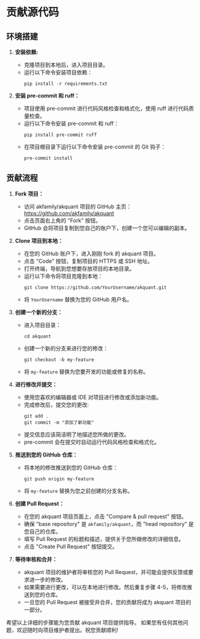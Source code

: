 # 贡献源代码

## 环境搭建

1. **安装依赖:**
   - 克隆项目到本地后，进入项目目录。
   - 运行以下命令安装项目依赖：
     ```shell
     pip install -r requirements.txt
     ```

2. **安装 pre-commit 和 ruff：**
   - 项目使用 pre-commit 进行代码风格检查和格式化，使用 ruff 进行代码质量检查。
   - 运行以下命令安装 pre-commit 和 ruff：
     ```shell
     pip install pre-commit ruff
     ```
   - 在项目根目录下运行以下命令安装 pre-commit 的 Git 钩子：
     ```shell
     pre-commit install
     ```

## 贡献流程

1. **Fork 项目：**
   - 访问 akfamily/akquant 项目的 GitHub 主页：https://github.com/akfamily/akquant
   - 点击页面右上角的 "Fork" 按钮。
   - GitHub 会将项目复制到您自己的账户下，创建一个您可以编辑的副本。

2. **Clone 项目到本地：**
   - 在您的 GitHub 账户下，进入刚刚 fork 的 akquant 项目。
   - 点击 "Code" 按钮，复制项目的 HTTPS 或 SSH 地址。
   - 打开终端，导航到您想要存放项目的本地目录。
   - 运行以下命令将项目克隆到本地：
     ```shell
     git clone https://github.com/YourUsername/akquant.git
     ```
   - 将 `YourUsername` 替换为您的 GitHub 用户名。

3. **创建一个新的分支：**
   - 进入项目目录：
     ```shell
     cd akquant
     ```
   - 创建一个新的分支来进行您的修改：
     ```shell
     git checkout -b my-feature
     ```
   - 将 `my-feature` 替换为您要开发的功能或修复的名称。

4. **进行修改并提交：**
   - 使用您喜欢的编辑器或 IDE 对项目进行修改或添加新功能。
   - 完成修改后，提交您的更改:
     ```shell
     git add .
     git commit -m "添加了新功能"
     ```
   - 提交信息应该简洁明了地描述您所做的更改。
   - pre-commit 会在提交时自动运行代码风格检查和格式化。

5. **推送到您的 GitHub 仓库：**
   - 将本地的修改推送到您的 GitHub 仓库：
     ```
     git push origin my-feature
     ```
   - 将 `my-feature` 替换为您之前创建的分支名称。

6. **创建 Pull Request：**
   - 在您的 akquant 项目页面上，点击 "Compare & pull request" 按钮。
   - 确保 "base repository" 是 `akfamily/akquant`，而 "head repository" 是您自己的仓库。
   - 填写 Pull Request 的标题和描述，提供关于您所做修改的详细信息。
   - 点击 "Create Pull Request" 按钮提交。

7. **等待审核和合并：**
   - akquant 项目的维护者将审核您的 Pull Request，并可能会提供反馈或要求进一步的修改。
   - 如果需要进行更改，可以在本地进行修改。然后重复步骤 4-5，将修改推送到您的仓库。
   - 一旦您的 Pull Request 被接受并合并，您的贡献将成为 akquant 项目的一部分。

希望以上详细的步骤能为您贡献 akquant 项目提供指导。
如果您有任何其他问题，欢迎随时向项目维护者提出。祝您贡献顺利!
